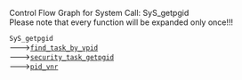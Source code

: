 Control Flow Graph for System Call: SyS_getpgid  
Please note that every function will be expanded only once!!! 

`SyS_getpgid`  
--->[`find_task_by_vpid`](https://elixir.bootlin.com/linux/v4.14.62/ident/find_task_by_vpid)  
--->[`security_task_getpgid`](https://elixir.bootlin.com/linux/v4.14.62/ident/security_task_getpgid)  
--->[`pid_vnr`](https://elixir.bootlin.com/linux/v4.14.62/ident/pid_vnr)  
